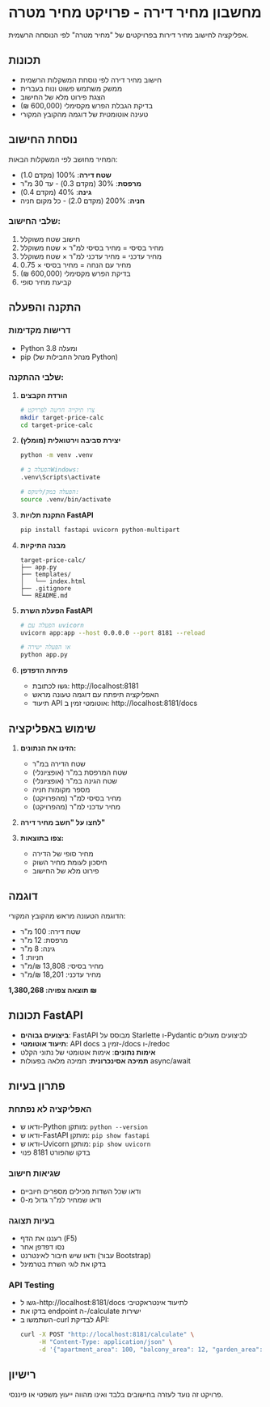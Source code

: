 # מחשבון מחיר דירה - פרויקט מחיר מטרה

אפליקציה לחישוב מחיר דירות בפרויקטים של "מחיר מטרה" לפי הנוסחה הרשמית.

## תכונות

- חישוב מחיר דירה לפי נוסחת המשקלות הרשמית
- ממשק משתמש פשוט ונוח בעברית
- הצגת פירוט מלא של החישוב
- בדיקת הגבלת הפרש מקסימלי (600,000 ₪)
- טעינה אוטומטית של דוגמה מהקובץ המקורי

## נוסחת החישוב

המחיר מחושב לפי המשקלות הבאות:
- **שטח דירה**: 100% (מקדם 1.0)
- **מרפסת**: 30% (מקדם 0.3) - עד 30 מ"ר
- **גינה**: 40% (מקדם 0.4)
- **חניה**: 200% (מקדם 2.0) - כל מקום חניה

### שלבי החישוב:
1. חישוב שטח משוקלל
2. מחיר בסיסי = מחיר בסיסי למ"ר × שטח משוקלל
3. מחיר עדכני = מחיר עדכני למ"ר × שטח משוקלל  
4. מחיר עם הנחה = מחיר בסיסי × 0.75
5. בדיקת הפרש מקסימלי (600,000 ₪)
6. קביעת מחיר סופי

## התקנה והפעלה

### דרישות מקדימות
- Python 3.8 ומעלה
- pip (מנהל החבילות של Python)

### שלבי ההתקנה:

1. **הורדת הקבצים**
   ```bash
   # צרו תיקייה חדשה לפרויקט
   mkdir target-price-calc
   cd target-price-calc
   ```

2. **יצירת סביבה וירטואלית (מומלץ)**
   ```bash
   python -m venv .venv
   
   # הפעלה בWindows:
   .venv\Scripts\activate
   
   # הפעלה במק/לינוקס:
   source .venv/bin/activate
   ```

3. **התקנת תלויות FastAPI**
   ```bash
   pip install fastapi uvicorn python-multipart
   ```

4. **מבנה התיקיות**
   ```
   target-price-calc/
   ├── app.py
   ├── templates/
   │   └── index.html
   ├── .gitignore
   └── README.md
   ```

5. **הפעלת השרת FastAPI**
   ```bash
   # הפעלה עם uvicorn
   uvicorn app:app --host 0.0.0.0 --port 8181 --reload
   
   # או הפעלה ישירה
   python app.py
   ```

6. **פתיחת הדפדפן**
   - גשו לכתובת: http://localhost:8181
   - האפליקציה תיפתח עם דוגמה טעונה מראש
   - תיעוד API אוטומטי זמין ב: http://localhost:8181/docs

## שימוש באפליקציה

1. **הזינו את הנתונים:**
   - שטח הדירה במ"ר
   - שטח המרפסת במ"ר (אופציונלי)
   - שטח הגינה במ"ר (אופציונלי) 
   - מספר מקומות חניה
   - מחיר בסיסי למ"ר (מהפרויקט)
   - מחיר עדכני למ"ר (מהפרויקט)

2. **לחצו על "חשב מחיר דירה"**

3. **צפו בתוצאות:**
   - מחיר סופי של הדירה
   - חיסכון לעומת מחיר השוק
   - פירוט מלא של החישוב

## דוגמה

הדוגמה הטעונה מראש מהקובץ המקורי:
- שטח דירה: 100 מ"ר
- מרפסת: 12 מ"ר  
- גינה: 8 מ"ר
- חניות: 1
- מחיר בסיסי: 13,808 ₪/מ"ר
- מחיר עדכני: 18,201 ₪/מ"ר

**תוצאה צפויה: 1,380,268 ₪**

## תכונות FastAPI

- **ביצועים גבוהים**: FastAPI מבוסס על Starlette ו-Pydantic לביצועים מעולים
- **תיעוד אוטומטי**: API docs זמין ב-/docs ו-/redoc
- **אימות נתונים**: אימות אוטומטי של נתוני הקלט
- **תמיכה אסינכרונית**: תמיכה מלאה בפעולות async/await

## פתרון בעיות

### האפליקציה לא נפתחת
- ודאו ש-Python מותקן: `python --version`
- ודאו ש-FastAPI מותקן: `pip show fastapi`
- ודאו ש-Uvicorn מותקן: `pip show uvicorn`
- בדקו שהפורט 8181 פנוי

### שגיאות חישוב
- ודאו שכל השדות מכילים מספרים חיוביים
- ודאו שמחיר למ"ר גדול מ-0

### בעיות תצוגה
- רעננו את הדף (F5)
- נסו דפדפן אחר
- ודאו שיש חיבור לאינטרנט (עבור Bootstrap)
- בדקו את לוגי השרת בטרמינל

### API Testing
- גשו ל-http://localhost:8181/docs לתיעוד אינטראקטיבי
- בדקו את endpoint ה-/calculate ישירות
- השתמשו ב-curl לבדיקת API:
  ```bash
  curl -X POST "http://localhost:8181/calculate" \
       -H "Content-Type: application/json" \
       -d '{"apartment_area": 100, "balcony_area": 12, "garden_area": 8, "parking_spots": 1, "base_price_per_sqm": 13808, "current_price_per_sqm": 18201}'
  ```

## רישיון

פרויקט זה נועד לעזרה בחישובים בלבד ואינו מהווה ייעוץ משפטי או פיננסי.